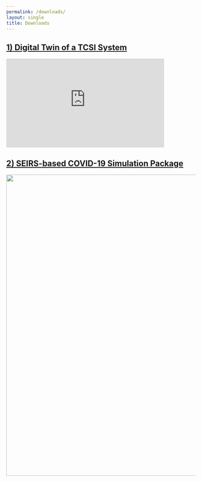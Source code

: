```yaml
---
permalink: /downloads/
layout: single
title: Downloads
---
```



## [1) Digital Twin of a TCSI System](https://nkymark.github.io/TCSI) ##
<!--<img src="/assets/Figures/Download_TCSI.png" width="600"> --> 

<iframe width="420" height="236" src="https://www.youtube.com/embed/0V6uzxBFoC0?si=ELo8Zn7BNpOMlTI0" title="YouTube video player" frameborder="0" allow="accelerometer; autoplay; clipboard-write; encrypted-media; gyroscope; picture-in-picture; web-share" referrerpolicy="strict-origin-when-cross-origin" allowfullscreen> </iframe>

## [2) SEIRS-based COVID-19 Simulation Package](https://nkymark.github.io/COVIDSIM) ##
<img src="/assets/Figures/Download_COVID.png" width="800">

